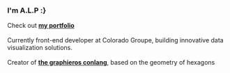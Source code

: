 ### I'm A.L.P :}
Check out <a href="https://portfolio-alp.graphieros.com"><b>my portfolio</b></a>
<br/>
<br/>
Currently front-end developer at Colorado Groupe, building innovative data visualization solutions.
<br/>
<br/>
Creator of <a href="https://en.graphieros.com"><b>the graphieros conlang</b></a>, based on the geometry of hexagons
